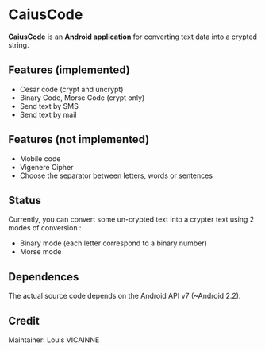 CaiusCode
==================

**CaiusCode** is an **Android application** for converting text data into a crypted string.


Features (implemented)
-------------

* Cesar code (crypt and uncrypt)
* Binary Code, Morse Code (crypt only)
* Send text by SMS
* Send text by mail


Features (not implemented)
-------------

* Mobile code
* Vigenere Cipher
* Choose the separator between letters, words or sentences


Status
--------------
Currently, you can convert some un-crypted text into a crypter text using 2 modes
of conversion :
* Binary mode (each letter correspond to a binary number)
* Morse mode


Dependences
--------------
The actual source code depends on the Android API v7 (~Android 2.2).


Credit
----------------------------------

Maintainer: Louis VICAINNE
